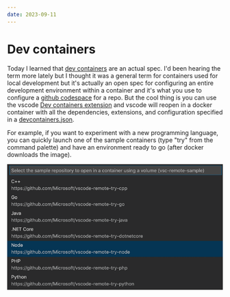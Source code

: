 ```yaml
---
date: 2023-09-11
---
```


# Dev containers

Today I learned that [dev containers](https://containers.dev/) are an actual spec.
I'd been hearing the term more lately but I thought it was a general term for containers used for local development but it's actually an open spec for configuring an entire development environment within a container and it's what you use to configure a [github codespace](https://github.com/features/codespaces) for a repo.
But the cool thing is you can use the vscode [Dev containers extension](https://marketplace.visualstudio.com/items?itemName=ms-vscode-remote.remote-containers) and vscode will reopen in a docker container with all the dependencies, extensions, and configuration specified in a [devcontainers.json](https://containers.dev/implementors/spec/#devcontainerjson).

For example, if you want to experiment with a new programming language, you can quickly launch one of the sample containers (type "try" from the command palette) and have an environment ready to go (after docker downloads the image).

![sample container selection screenshot](devcontainers.png)
